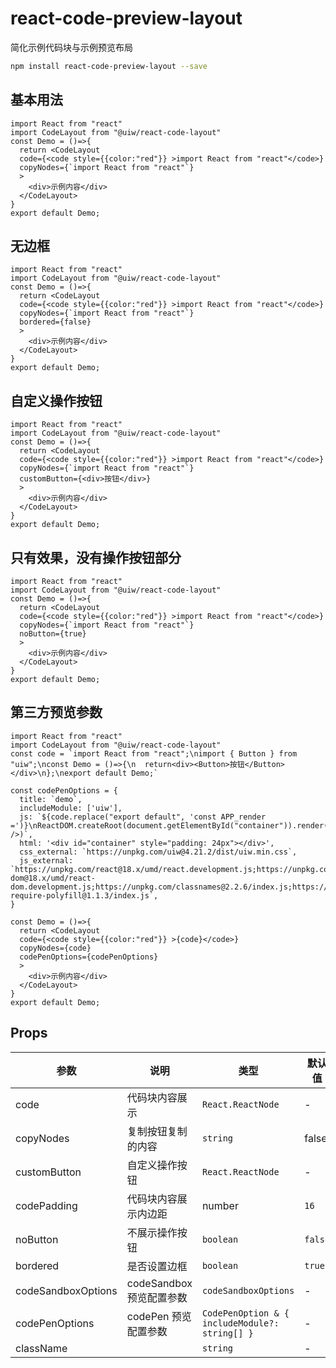 # react-code-preview-layout

简化示例代码块与示例预览布局

```bash
npm install react-code-preview-layout --save
```

## 基本用法

```tsx
import React from "react"
import CodeLayout from "@uiw/react-code-layout"
const Demo = ()=>{
  return <CodeLayout
  code={<code style={{color:"red"}} >import React from "react"</code>}
  copyNodes={`import React from "react"`}
  >
    <div>示例内容</div>
  </CodeLayout>
}
export default Demo;
```

## 无边框

```tsx
import React from "react"
import CodeLayout from "@uiw/react-code-layout"
const Demo = ()=>{
  return <CodeLayout
  code={<code style={{color:"red"}} >import React from "react"</code>}
  copyNodes={`import React from "react"`}
  bordered={false}
  >
    <div>示例内容</div>
  </CodeLayout>
}
export default Demo;
```

## 自定义操作按钮

```tsx
import React from "react"
import CodeLayout from "@uiw/react-code-layout"
const Demo = ()=>{
  return <CodeLayout
  code={<code style={{color:"red"}} >import React from "react"</code>}
  copyNodes={`import React from "react"`}
  customButton={<div>按钮</div>}
  >
    <div>示例内容</div>
  </CodeLayout>
}
export default Demo;
```

## 只有效果，没有操作按钮部分

```tsx
import React from "react"
import CodeLayout from "@uiw/react-code-layout"
const Demo = ()=>{
  return <CodeLayout
  code={<code style={{color:"red"}} >import React from "react"</code>}
  copyNodes={`import React from "react"`}
  noButton={true}
  >
    <div>示例内容</div>
  </CodeLayout>
}
export default Demo;
```

## 第三方预览参数

```tsx
import React from "react"
import CodeLayout from "@uiw/react-code-layout"
const code = `import React from "react";\nimport { Button } from "uiw";\nconst Demo = ()=>{\n  return<div><Button>按钮</Button></div>\n};\nexport default Demo;`

const codePenOptions = {
  title: `demo`,
  includeModule: ['uiw'],
  js: `${code.replace("export default", 'const APP_render =')}\nReactDOM.createRoot(document.getElementById("container")).render(<APP_render />)`,
  html: '<div id="container" style="padding: 24px"></div>',
  css_external: `https://unpkg.com/uiw@4.21.2/dist/uiw.min.css`,
  js_external: `https://unpkg.com/react@18.x/umd/react.development.js;https://unpkg.com/react-dom@18.x/umd/react-dom.development.js;https://unpkg.com/classnames@2.2.6/index.js;https://unpkg.com/uiw@4.21.2/dist/uiw.min.js;https://unpkg.com/@uiw/codepen-require-polyfill@1.1.3/index.js`,
}

const Demo = ()=>{
  return <CodeLayout
  code={<code style={{color:"red"}} >{code}</code>}
  copyNodes={code}
  codePenOptions={codePenOptions}
  >
    <div>示例内容</div>
  </CodeLayout>
}
export default Demo;
```

## Props

| 参数      | 说明    | 类型      |  默认值   |
|--------- |-------- |---------- |-------- |
| code | 代码块内容展示 | `React.ReactNode` | - |
| copyNodes | 复制按钮复制的内容  | `string` | false |
| customButton | 自定义操作按钮 | `React.ReactNode` | - |
| codePadding |代码块内容展示内边距 | number | `16` |
| noButton | 不展示操作按钮 |  `boolean`  | `false` |
| bordered | 是否设置边框 | `boolean` | `true` |
| codeSandboxOptions | codeSandbox 预览配置参数 | `codeSandboxOptions` | - |
| codePenOptions | codePen 预览配置参数 | `CodePenOption & { includeModule?: string[] }` | - |
| className |  | `string` | - |

